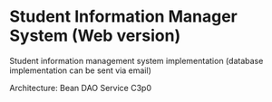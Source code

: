 # Student Information Manager System (Web version)
Student information management system implementation (database implementation can be sent via email)

Architecture: Bean DAO Service C3p0
